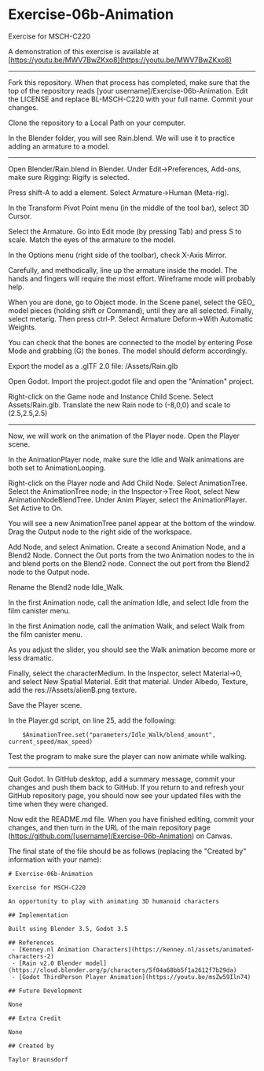 # Exercise-06b-Animation

Exercise for MSCH-C220

A demonstration of this exercise is available at [https://youtu.be/MWV7BwZKxo8](https://youtu.be/MWV7BwZKxo8)

---

Fork this repository. When that process has completed, make sure that the top of the repository reads [your username]/Exercise-06b-Animation. Edit the LICENSE and replace BL-MSCH-C220 with your full name. Commit your changes.

Clone the repository to a Local Path on your computer.

In the Blender folder, you will see Rain.blend. We will use it to practice adding an armature to a model.

---

Open Blender/Rain.blend in Blender. Under Edit->Preferences, Add-ons, make sure Rigging: Rigify is selected.

Press shift-A to add a element. Select Armature->Human (Meta-rig).

In the Transform Pivot Point menu (in the middle of the tool bar), select 3D Cursor.

Select the Armature. Go into Edit mode (by pressing Tab) and press S to scale. Match the eyes of the armature to the model.

In the Options menu (right side of the toolbar), check X-Axis Mirror.

Carefully, and methodically, line up the armature inside the model. The hands and fingers will require the most effort. Wireframe mode will probably help.

When you are done, go to Object mode. In the Scene panel, select the GEO_ model pieces (holding shift or Command), until they are all selected. Finally, select metarig. Then press ctrl-P. Select Armature Deform->With Automatic Weights.

You can check that the bones are connected to the model by entering Pose Mode and grabbing (G) the bones. The model should deform accordingly.

Export the model as a .glTF 2.0 file: /Assets/Rain.glb

Open Godot. Import the project.godot file and open the "Animation" project.

Right-click on the Game node and Instance Child Scene. Select Assets/Rain.glb. Translate the new Rain node to (-8,0,0) and scale to (2.5,2.5,2.5)

---

Now, we will work on the animation of the Player node. Open the Player scene.

In the AnimationPlayer node, make sure the Idle and Walk animations are both set to AnimationLooping.

Right-click on the Player node and Add Child Node. Select AnimationTree. Select the AnimationTree node; in the Inspector->Tree Root, select New AnimationNodeBlendTree. Under Anim Player, select the AnimationPlayer. Set Active to On.

You will see a new AnimationTree panel appear at the bottom of the window. Drag the Output node to the right side of the workspace.

Add Node, and select Animation. Create a second Animation Node, and a Blend2 Node. Connect the Out ports from the two Animation nodes to the in and blend ports on the Blend2 node. Connect the out port from the Blend2 node to the Output node.

Rename the Blend2 node Idle_Walk.

In the first Animation node, call the animation Idle, and select Idle from the film canister menu.

In the first Animation node, call the animation Walk, and select Walk from the film canister menu.

As you adjust the slider, you should see the Walk animation become more or less dramatic.

Finally, select the characterMedium. In the Inspector, select Material->0, and select New Spatial Material. Edit that material. Under Albedo, Texture, add the res://Assets/alienB.png texture.

Save the Player scene.

In the Player.gd script, on line 25, add the following:

```
	$AnimationTree.set("parameters/Idle_Walk/blend_amount", current_speed/max_speed) 
```

Test the program to make sure the player can now animate while walking.

---

Quit Godot. In GitHub desktop, add a summary message, commit your changes and push them back to GitHub. If you return to and refresh your GitHub repository page, you should now see your updated files with the time when they were changed.

Now edit the README.md file. When you have finished editing, commit your changes, and then turn in the URL of the main repository page (https://github.com/[username]/Exercise-06b-Animation) on Canvas.

The final state of the file should be as follows (replacing the "Created by" information with your name):
```
# Exercise-06b-Animation

Exercise for MSCH-C220

An opportunity to play with animating 3D humanoid characters

## Implementation

Built using Blender 3.5, Godot 3.5

## References
 - [Kenney.nl Animation Characters](https://kenney.nl/assets/animated-characters-2)
 - [Rain v2.0 Blender model](https://cloud.blender.org/p/characters/5f04a68bb5f1a2612f7b29da)
 - [Godot ThirdPerson Player Animation](https://youtu.be/msZw59Iln74)

## Future Development

None

## Extra Credit

None

## Created by 

Taylor Braunsdorf
```
